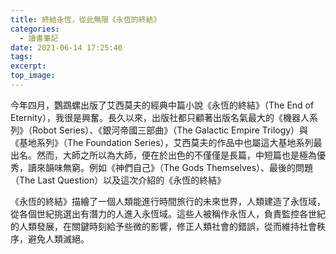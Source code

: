 ```yaml
---
title: 終結永恆，從此無限《永恆的終結》
categories:
  - 讀書筆記
date: 2021-06-14 17:25:40
tags:
excerpt: 
top_image: 
---
```


今年四月，鸚鵡螺出版了艾西莫夫的經典中篇小說《永恆的終結》（The End of Eternity），我很是興奮。長久以來，出版社都只顧著出版名氣最大的《機器人系列》（Robot Series）、《銀河帝國三部曲》（The Galactic Empire Trilogy）與《基地系列》（The Foundation Series），艾西莫夫的作品中也屬這大基地系列最出名。然而，大師之所以為大師，便在於出色的不僅僅是長篇，中短篇也是極為優秀，讀來韻味無窮。例如《神們自己》（The Gods Themselves）、最後的問題（The Last Question）以及這次介紹的《永恆的終結》

《永恆的終結》描繪了一個人類能進行時間旅行的未來世界，人類建造了永恆域，從各個世紀挑選出有潛力的人進入永恆域。這些人被稱作永恆人，負責監控各世紀的人類發展，在關鍵時刻給予些微的影響，修正人類社會的錯誤，從而維持社會秩序，避免人類滅絕。


